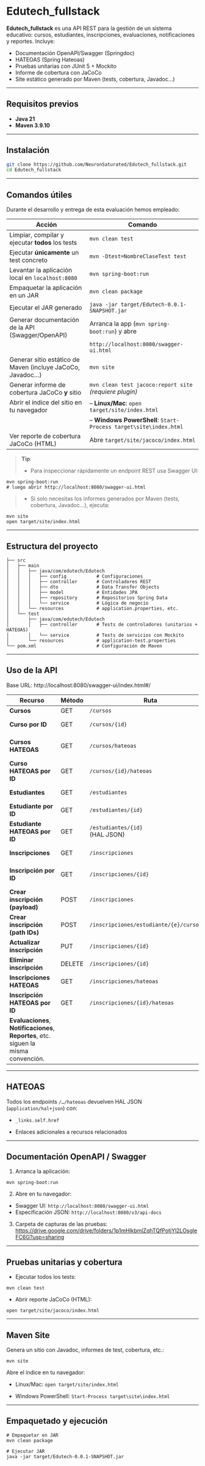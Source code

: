 # Edutech_fullstack

**Edutech_fullstack** es una API REST para la gestión de un sistema educativo: cursos, estudiantes, inscripciones, evaluaciones, notificaciones y reportes. Incluye:

- Documentación OpenAPI/Swagger (Springdoc)
- HATEOAS (Spring Hateoas)
- Pruebas unitarias con JUnit 5 + Mockito
- Informe de cobertura con JaCoCo
- Site estático generado por Maven (tests, cobertura, Javadoc…) 

---

## Requisitos previos

- **Java 21**  
- **Maven 3.9.10**  

---

## Instalación

```bash
git clone https://github.com/NeuronSaturated/Edutech_fullstack.git
cd Edutech_fullstack 
```
---


## Comandos útiles

Durante el desarrollo y entrega de esta evaluación hemos empleado:

| Acción                                                     | Comando                                                          |
| ---------------------------------------------------------- | ---------------------------------------------------------------- |
| Limpiar, compilar y ejecutar **todos** los tests           | `mvn clean test`                                                 |
| Ejecutar **únicamente** un test concreto                   | `mvn -Dtest=NombreClaseTest test`                                |
| Levantar la aplicación local en `localhost:8080`           | `mvn spring-boot:run`                                            |
| Empaquetar la aplicación en un JAR                         | `mvn clean package`                                              |
| Ejecutar el JAR generado                                   | `java -jar target/Edutech-0.0.1-SNAPSHOT.jar`                    |
| Generar documentación de la API (Swagger/OpenAPI)          | Arranca la app (`mvn spring-boot:run`) y abre                    |
|                                                            | `http://localhost:8080/swagger-ui.html`                          |
| Generar sitio estático de Maven (incluye JaCoCo, Javadoc…) | `mvn site`                                                       |
| Generar informe de cobertura JaCoCo **y** sitio            | `mvn clean test jacoco:report site`<br/>*(requiere plugin)*      |
| Abrir el índice del sitio en tu navegador                  | – **Linux/Mac**: `open target/site/index.html`<br/>              |
|                                                            | – **Windows PowerShell**: `Start-Process target\site\index.html` |
| Ver reporte de cobertura JaCoCo (HTML)                     | Abre `target/site/jacoco/index.html`                             |


> **Tip**:  
> - Para inspeccionar rápidamente un endpoint REST usa Swagger UI: 
```
mvn spring-boot:run
# luego abrir http://localhost:8080/swagger-ui.html
```

> - Si solo necesitas los informes generados por Maven (tests, cobertura, Javadoc…), ejecuta:
```
mvn site
open target/site/index.html

```  

---
## Estructura del proyecto

```
├── src
│   ├── main
│   │   ├── java/com/edutech/Edutech
│   │   │   ├── config           # Configuraciones 
│   │   │   ├── controller       # Controladores REST
│   │   │   ├── dto              # Data Transfer Objects
│   │   │   ├── model            # Entidades JPA
│   │   │   ├── repository       # Repositorios Spring Data
│   │   │   └── service          # Lógica de negocio
│   │   └── resources            # application.properties, etc.
│   └── test
│       ├── java/com/edutech/Edutech
│       │   ├── controller       # Tests de controladores (unitarios + HATEOAS)
│       │   └── service          # Tests de servicios con Mockito
│       └── resources            # application-test.properties
└── pom.xml                      # Configuración de Maven
```

---


## Uso de la API

Base URL: http://localhost:8080/swagger-ui/index.html#/

| Recurso                                                                              | Método | Ruta                                      | Descripción                                          |
| ------------------------------------------------------------------------------------ | ------ | ----------------------------------------- | ---------------------------------------------------- |
| **Cursos**                                                                           | GET    | `/cursos`                                 | Lista todos los cursos                               |
| **Curso por ID**                                                                     | GET    | `/cursos/{id}`                            | Obtiene un curso por su identificador                |
| **Cursos HATEOAS**                                                                   | GET    | `/cursos/hateoas`                         | Colección HAL con enlaces (`application/hal+json`)   |
| **Curso HATEOAS por ID**                                                             | GET    | `/cursos/{id}/hateoas`                    | Recurso HAL con enlaces                              |
| **Estudiantes**                                                                      | GET    | `/estudiantes`                            | Lista todos los estudiantes                          |
| **Estudiante por ID**                                                                | GET    | `/estudiantes/{id}`                       | Obtiene un estudiante por su identificador           |
| **Estudiante HATEOAS por ID**                                                        | GET    | `/estudiantes/{id}`<br/>(HAL JSON)        | Recurso HAL con enlaces                              |
| **Inscripciones**                                                                    | GET    | `/inscripciones`                          | Lista todas las inscripciones                        |
| **Inscripción por ID**                                                               | GET    | `/inscripciones/{id}`                     | Obtiene una inscripción por su identificador         |
| **Crear inscripción (payload)**                                                      | POST   | `/inscripciones`                          | JSON `{ "estudiante": {"id":…}, "curso": {"id":…} }` |
| **Crear inscripción (path IDs)**                                                     | POST   | `/inscripciones/estudiante/{e}/curso/{c}` | Crea inscripción pasando IDs en la URL               |
| **Actualizar inscripción**                                                           | PUT    | `/inscripciones/{id}`                     | Modifica inscripción                                 |
| **Eliminar inscripción**                                                             | DELETE | `/inscripciones/{id}`                     | Borra inscripción                                    |
| **Inscripciones HATEOAS**                                                            | GET    | `/inscripciones/hateoas`                  | Colección HAL con enlaces                            |
| **Inscripción HATEOAS por ID**                                                       | GET    | `/inscripciones/{id}/hateoas`             | Recurso HAL con enlaces                              |
| **Evaluaciones**, **Notificaciones**, **Reportes**, etc. siguen la misma convención. |        |                                           |                                                      |

---

## HATEOAS
Todos los endpoints ```/…/hateoas``` devuelven HAL JSON (```application/hal+json```) con:

- ```_links.self.href```

- Enlaces adicionales a recursos relacionados

---

## Documentación OpenAPI / Swagger

1. Arranca la aplicación:
```
mvn spring-boot:run
```

2. Abre en tu navegador:
- Swagger UI: ```http://localhost:8080/swagger-ui.html```
- Especificación JSON: ```http://localhost:8080/v3/api-docs```

3. Carpeta de capturas de las pruebas: https://drive.google.com/drive/folders/1p1mHlkbmlZqhTQfPotjYl2LOsgleFC6G?usp=sharing

---

## Pruebas unitarias y cobertura

- Ejecutar todos los tests:
```
mvn clean test
```

- Abrir reporte JaCoCo (HTML):
```
open target/site/jacoco/index.html
```

---

## Maven Site

Genera un sitio con Javadoc, informes de test, cobertura, etc.:
```
mvn site
```

Abre el índice en tu navegador:
- Linux/Mac: ```open target/site/index.html```

- Windows PowerShell: ```Start-Process target\site\index.html```


---

## Empaquetado y ejecución

```
# Empaquetar en JAR
mvn clean package

# Ejecutar JAR
java -jar target/Edutech-0.0.1-SNAPSHOT.jar
```
